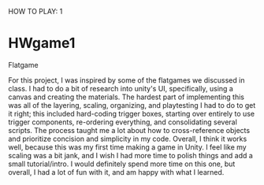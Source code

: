 HOW TO PLAY:
1


# HWgame1
Flatgame



For this project, I was inspired by some of the flatgames we discussed in class. 
I had to do a bit of research into unity's UI, specifically, using a canvas and creating the materials. The hardest part of implementing this was all of the layering, scaling, organizing, and playtesting I had to do to get it right; this included hard-coding trigger boxes, starting over entirely to use trigger components, re-ordering everything, and consolidating several scripts. The process taught me a lot about how to cross-reference objects and prioritize concision and simplicity in my code. 
Overall, I think it works well, because this was my first time making a game in Unity. I feel like my scaling was a bit jank, and I wish I had more time to polish things and add a small tutorial/intro. I would definitely spend more time on this one, but overall, I had a lot of fun with it, and am happy with what I learned.
 

